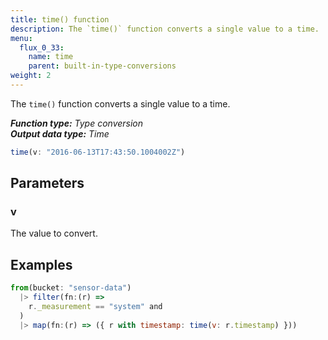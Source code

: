 ```yaml
---
title: time() function
description: The `time()` function converts a single value to a time.
menu:
  flux_0_33:
    name: time
    parent: built-in-type-conversions
weight: 2
---
```


The `time()` function converts a single value to a time.

_**Function type:** Type conversion_  
_**Output data type:** Time_

```js
time(v: "2016-06-13T17:43:50.1004002Z")
```

## Parameters

### v
The value to convert.

## Examples
```js
from(bucket: "sensor-data")
  |> filter(fn:(r) =>
    r._measurement == "system" and
  )
  |> map(fn:(r) => ({ r with timestamp: time(v: r.timestamp) }))
```
